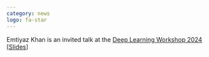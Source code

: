 ```yaml
---
category: news
logo: fa-star
---
```


Emtiyaz Khan is an invited talk at the <a href="https://sites.google.com/view/dl2024/" target="_blank">Deep Learning Workshop 2024</a> [<a href="https://emtiyaz.github.io/papers/Mar19_2024_DL2024.pdf" target="_blank">Slides</a>]
